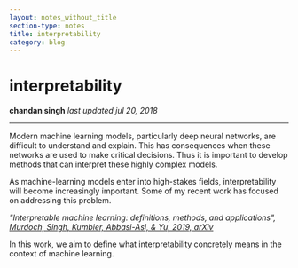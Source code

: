 ```yaml
---
layout: notes_without_title
section-type: notes
title: interpretability
category: blog
---
```



# interpretability
**chandan singh** 
*last updated jul 20, 2018*

---

Modern machine learning models, particularly deep neural networks, are difficult to understand and explain. This has consequences when these networks are used to make critical decisions. Thus it is important to develop methods that can interpret these highly complex models.

As machine-learning models enter into high-stakes fields, interpretability will become increasingly important. Some of my recent work has focused on addressing this problem.


*"Interpretable machine learning: definitions, methods, and applications", <a color="#219AB3" href="https://arxiv.org/abs/1709.02974"> Murdoch, Singh, Kumbier, Abbasi-Asl, & Yu, 2019, arXiv</a>*

In this work, we aim to define what interpretability concretely means in the context of machine learning.
 
